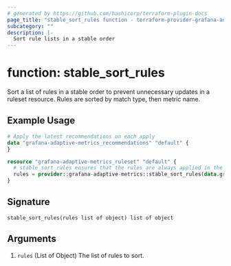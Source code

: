 ```yaml
---
# generated by https://github.com/hashicorp/terraform-plugin-docs
page_title: "stable_sort_rules function - terraform-provider-grafana-adaptive-metrics"
subcategory: ""
description: |-
  Sort rule lists in a stable order
---
```


# function: stable_sort_rules

Sort a list of rules in a stable order to prevent unnecessary updates in a ruleset resource. Rules are sorted by match type, then metric name.

## Example Usage

```terraform
# Apply the latest recommendations on each apply
data "grafana-adaptive-metrics_recommendations" "default" {
}

resource "grafana-adaptive-metrics_ruleset" "default" {
  # stable_sort_rules ensures that the rules are always applied in the same order, regardless of the ordering of the recommendations
  rules = provider::grafana-adaptive-metrics::stable_sort_rules(data.grafana-adaptive-metrics_recommendations.default.recommendations)
}
```

## Signature

<!-- signature generated by tfplugindocs -->
```text
stable_sort_rules(rules list of object) list of object
```

## Arguments

<!-- arguments generated by tfplugindocs -->
1. `rules` (List of Object) The list of rules to sort.

